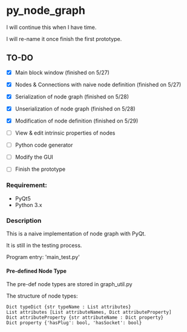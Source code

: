 # py_node_graph

I will continue this when I have time. 

I will re-name it once finish the first prototype.

## TO-DO

- [x] Main block window (finished on 5/27)

- [x] Nodes & Connections with naive node definition (finished on 5/27)

- [x] Serialization of node graph (finished on 5/28)

- [x] Unserialization of node graph (finished on 5/28)

- [x] Modification of node definition (finished on 5/29)

- [ ] View & edit intrinsic properties of nodes 

- [ ] Python code generator

- [ ] Modify the GUI

- [ ] Finish the prototype

### Requirement:

- PyQt5
- Python 3.x

### Description

This is a naive implementation of node graph with PyQt.

It is still in the testing process.

Program entry: 'main_test.py'

#### Pre-defined Node Type

The pre-def node types are stored in graph_util.py

The structure of node types:

```
Dict typeDict {str typeName : List attributes}
List attributes [List attributeNames, Dict attributeProperty]
Dict attributeProperty {str attributeName : Dict property}
Dict property {'hasPlug': bool, 'hasSocket': bool}
```
